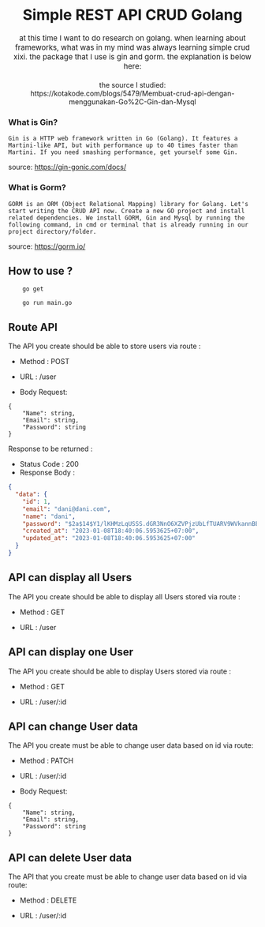 <h1 align="center" style="font-size: 30px;margin:0;"><b>Simple REST API CRUD Golang</b></h1>
<p align="center" style="font-size: 15px;margin:20px 0;">at this time I want to do research on golang. when learning about frameworks, what was in my mind was always learning simple crud xixi. the package that I use is gin and gorm. the explanation is below here:</p>
<p align="center">the source I studied: <br> https://kotakode.com/blogs/5479/Membuat-crud-api-dengan-menggunakan-Go%2C-Gin-dan-Mysql</p>

### What is Gin?

``
    Gin is a HTTP web framework written in Go (Golang). It features a Martini-like API, but with performance up to 40 times faster than Martini. If you need smashing performance, get yourself some Gin.
``

source: https://gin-gonic.com/docs/

### What is Gorm?

``
   GORM is an ORM (Object Relational Mapping) library for Golang. Let's start writing the CRUD API now. Create a new GO project and install related dependencies. We install GORM, Gin and Mysql by running the following command, in cmd or terminal that is already running in our project directory/folder.
``

source: https://gorm.io/

## How to use ?

```
    go get
```

```
    go run main.go
```

## Route API

The API you create should be able to store users via route :

- Method : POST

- URL : /user

- Body Request:

```
{
    "Name": string,
    "Email": string,
    "Password": string
}
```

Response to be returned :

- Status Code : 200
- Response Body :

```json
{
  "data": {
    "id": 1,
    "email": "dani@dani.com",
    "name": "dani",
    "password": "$2a$14$Y1/lKHMzLqUSSS.dGR3NnO6XZVPjzUbLfTUARV9WVkannBEcKZpxi",
    "created_at": "2023-01-08T18:40:06.5953625+07:00",
    "updated_at": "2023-01-08T18:40:06.5953625+07:00"
  }
}
```

## API can display all Users

The API you create should be able to display all Users stored via route :

- Method : GET

- URL : /user

## API can display one User

The API you create should be able to display Users stored via route :

- Method : GET

- URL : /user/:id

## API can change User data

The API you create must be able to change user data based on id via route:

- Method : PATCH

- URL : /user/:id

- Body Request:

```
{
    "Name": string,
    "Email": string,
    "Password": string
}
```

## API can delete User data

The API that you create must be able to change user data based on id via route:

- Method : DELETE

- URL : /user/:id
